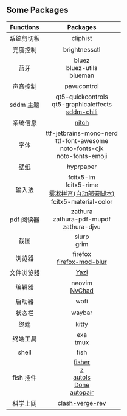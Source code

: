 ## Some Packages

| Functions | Packages |
|:--------:|:----:|
| 系统剪切板 | cliphist |
| 亮度控制 | brightnessctl |
| 蓝牙 | bluez<br>bluez-utils<br>blueman |
| 声音控制 | pavucontrol |
| sddm 主题 | qt5-quickcontrols<br>qt5-graphicaleffects<br>[sddm-chili](https://github.com/MarianArlt/sddm-chili)|
| 系统信息 | [nitch](https://github.com/ssleert/nitch) |
| 字体 | ttf-jetbrains-mono-nerd<br>ttf-font-awesome<br>noto-fonts-cjk<br>noto-fonts-emoji |
| 壁纸 | hyprpaper |
| 输入法 | fcitx5-im<br>fcitx5-rime<br>[雾凇拼音(自动部署脚本)](https://github.com/Mark24Code/rime-auto-deploy)<br>fcitx5-material-color |
| pdf 阅读器 | zathura<br>zathura-pdf-mupdf<br>zathura-djvu |
| 截图 | slurp<br>grim |
| 浏览器 | firefox<br>[firefox-mod-blur](https://github.com/datguypiko/Firefox-Mod-Blur) |
| 文件浏览器 | [Yazi](https://github.com/sxyazi/yazi) |
| 编辑器 | neovim<br>[NvChad](https://nvchad.com/) |
| 启动器 | wofi |
| 状态栏 | waybar |
| 终端 | kitty |
| 终端工具 | exa<br>tmux|
| shell | fish |
| fish 插件 | [fisher](https://github.com/jorgebucaran/fisher)<br>[z](https://github.com/jethrokuan/z)<br>[autols](https://github.com/yuys13/autols.fish)<br>[Done](https://github.com/franciscolourenco/done)<br>[autopair](https://github.com/jorgebucaran/autopair.fish) |
| 科学上网 | [clash-verge-rev](https://github.com/clash-verge-rev/clash-verge-rev) |
